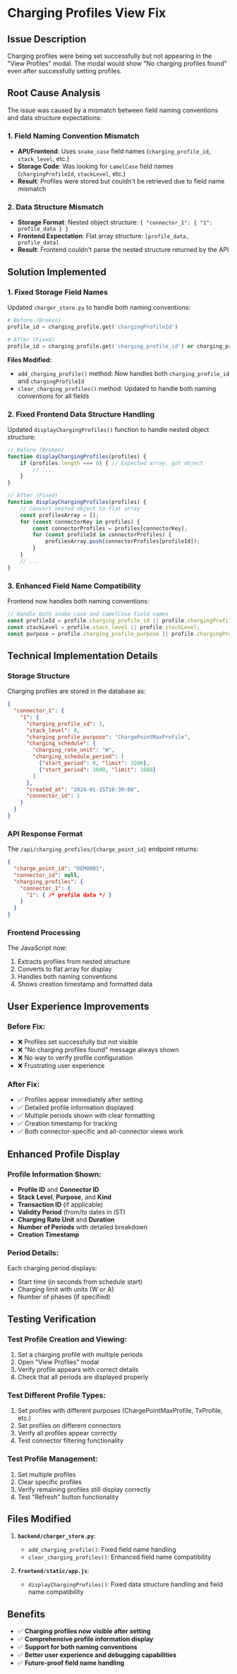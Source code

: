 # Charging Profiles View Fix

## Issue Description
Charging profiles were being set successfully but not appearing in the "View Profiles" modal. The modal would show "No charging profiles found" even after successfully setting profiles.

## Root Cause Analysis
The issue was caused by a mismatch between field naming conventions and data structure expectations:

### 1. **Field Naming Convention Mismatch**
- **API/Frontend**: Uses `snake_case` field names (`charging_profile_id`, `stack_level`, etc.)
- **Storage Code**: Was looking for `camelCase` field names (`chargingProfileId`, `stackLevel`, etc.)
- **Result**: Profiles were stored but couldn't be retrieved due to field name mismatch

### 2. **Data Structure Mismatch**
- **Storage Format**: Nested object structure: `{ "connector_1": { "1": profile_data } }`
- **Frontend Expectation**: Flat array structure: `[profile_data, profile_data]`
- **Result**: Frontend couldn't parse the nested structure returned by the API

## Solution Implemented

### 1. **Fixed Storage Field Names**
Updated `charger_store.py` to handle both naming conventions:

```python
# Before (Broken)
profile_id = charging_profile.get('chargingProfileId')

# After (Fixed)
profile_id = charging_profile.get('charging_profile_id') or charging_profile.get('chargingProfileId')
```

**Files Modified:**
- `add_charging_profile()` method: Now handles both `charging_profile_id` and `chargingProfileId`
- `clear_charging_profiles()` method: Updated to handle both naming conventions for all fields

### 2. **Fixed Frontend Data Structure Handling**
Updated `displayChargingProfiles()` function to handle nested object structure:

```javascript
// Before (Broken)
function displayChargingProfiles(profiles) {
    if (profiles.length === 0) { // Expected array, got object
        // ...
    }
}

// After (Fixed)
function displayChargingProfiles(profiles) {
    // Convert nested object to flat array
    const profilesArray = [];
    for (const connectorKey in profiles) {
        const connectorProfiles = profiles[connectorKey];
        for (const profileId in connectorProfiles) {
            profilesArray.push(connectorProfiles[profileId]);
        }
    }
    // ...
}
```

### 3. **Enhanced Field Name Compatibility**
Frontend now handles both naming conventions:

```javascript
// Handle both snake_case and camelCase field names
const profileId = profile.charging_profile_id || profile.chargingProfileId;
const stackLevel = profile.stack_level || profile.stackLevel;
const purpose = profile.charging_profile_purpose || profile.chargingProfilePurpose;
```

## Technical Implementation Details

### **Storage Structure**
Charging profiles are stored in the database as:
```json
{
  "connector_1": {
    "1": {
      "charging_profile_id": 1,
      "stack_level": 0,
      "charging_profile_purpose": "ChargePointMaxProfile",
      "charging_schedule": {
        "charging_rate_unit": "W",
        "charging_schedule_period": [
          {"start_period": 0, "limit": 3200},
          {"start_period": 3600, "limit": 1600}
        ]
      },
      "created_at": "2024-01-15T10:30:00",
      "connector_id": 1
    }
  }
}
```

### **API Response Format**
The `/api/charging_profiles/{charge_point_id}` endpoint returns:
```json
{
  "charge_point_id": "DEMO001",
  "connector_id": null,
  "charging_profiles": {
    "connector_1": {
      "1": { /* profile data */ }
    }
  }
}
```

### **Frontend Processing**
The JavaScript now:
1. Extracts profiles from nested structure
2. Converts to flat array for display
3. Handles both naming conventions
4. Shows creation timestamp and formatted data

## User Experience Improvements

### **Before Fix:**
- ❌ Profiles set successfully but not visible
- ❌ "No charging profiles found" message always shown
- ❌ No way to verify profile configuration
- ❌ Frustrating user experience

### **After Fix:**
- ✅ Profiles appear immediately after setting
- ✅ Detailed profile information displayed
- ✅ Multiple periods shown with clear formatting
- ✅ Creation timestamp for tracking
- ✅ Both connector-specific and all-connector views work

## Enhanced Profile Display

### **Profile Information Shown:**
- **Profile ID** and **Connector ID**
- **Stack Level**, **Purpose**, and **Kind**
- **Transaction ID** (if applicable)
- **Validity Period** (from/to dates in IST)
- **Charging Rate Unit** and **Duration**
- **Number of Periods** with detailed breakdown
- **Creation Timestamp**

### **Period Details:**
Each charging period displays:
- Start time (in seconds from schedule start)
- Charging limit with units (W or A)
- Number of phases (if specified)

## Testing Verification

### **Test Profile Creation and Viewing:**
1. Set a charging profile with multiple periods
2. Open "View Profiles" modal
3. Verify profile appears with correct details
4. Check that all periods are displayed properly

### **Test Different Profile Types:**
1. Set profiles with different purposes (ChargePointMaxProfile, TxProfile, etc.)
2. Set profiles on different connectors
3. Verify all profiles appear correctly
4. Test connector filtering functionality

### **Test Profile Management:**
1. Set multiple profiles
2. Clear specific profiles
3. Verify remaining profiles still display correctly
4. Test "Refresh" button functionality

## Files Modified
1. **`backend/charger_store.py`**:
   - `add_charging_profile()`: Fixed field name handling
   - `clear_charging_profiles()`: Enhanced field name compatibility

2. **`frontend/static/app.js`**:
   - `displayChargingProfiles()`: Fixed data structure handling and field name compatibility

## Benefits
- ✅ **Charging profiles now visible after setting**
- ✅ **Comprehensive profile information display**
- ✅ **Support for both naming conventions**
- ✅ **Better user experience and debugging capabilities**
- ✅ **Future-proof field name handling** 
